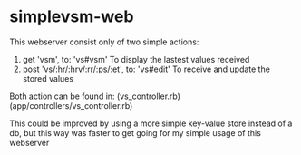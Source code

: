 # simplevsm-web
This webserver consist only of two simple actions:

1. get 'vsm', to: 'vs#vsm' To display the lastest values received
2. post 'vs/:hr/:hrv/:rr/:ps/:et', to: 'vs#edit' To receive and update the stored values

Both action can be found in: (vs_controller.rb)(app/controllers/vs_controller.rb)

This could be improved by using a more simple key-value store instead of a db, but this way was faster to get going for my simple usage of this webserver

